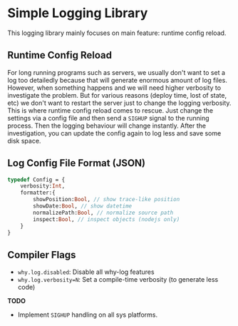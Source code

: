 # Simple Logging Library

This logging library mainly focuses on main feature: runtime config reload.

## Runtime Config Reload

For long running programs such as servers,
we usually don't want to set a log too detailedly
because that will generate enormous amount of log files.
However, when something happens and we will need higher verbosity
to investigate the problem. But for various reasons (deploy time, lost of state, etc)
we don't want to restart the server just to change the logging verbosity.
This is where runtime config reload comes to rescue. Just change the settings via
a config file and then send a `SIGHUP` signal to the running process.
Then the logging behaviour will change instantly. After the investigation,
you can update the config again to log less and save some
disk space.

## Log Config File Format (JSON)

```haxe
typedef Config = {
	verbosity:Int,
	formatter:{
		showPosition:Bool, // show trace-like position
		showDate:Bool, // show datetime
		normalizePath:Bool, // normalize source path
		inspect:Bool, // inspect objects (nodejs only)
	}
}
```

## Compiler Flags

- `why.log.disabled`: Disable all why-log features
- `why.log.verbosity=N`: Set a compile-time verbosity (to generate less code)

**TODO**
- Implement `SIGHUP` handling on all sys platforms.